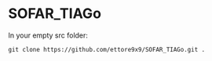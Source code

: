 # SOFAR_TIAGo

In your empty src folder:

```
git clone https://github.com/ettore9x9/SOFAR_TIAGo.git .
```
